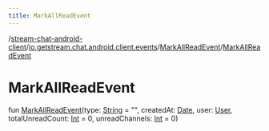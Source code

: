```yaml
---
title: MarkAllReadEvent
---
```

/[stream-chat-android-client](../../index.md)/[io.getstream.chat.android.client.events](../index.md)/[MarkAllReadEvent](index.md)/[MarkAllReadEvent](MarkAllReadEvent.md)  
  
  
  
# MarkAllReadEvent  
fun [MarkAllReadEvent](MarkAllReadEvent.md)(type: [String](https://kotlinlang.org/api/latest/jvm/stdlib/kotlin/-string/index.html) = "", createdAt: [Date](https://developer.android.com/reference/kotlin/java/util/Date.html), user: [User](../../io.getstream.chat.android.client.models/User/index.md), totalUnreadCount: [Int](https://kotlinlang.org/api/latest/jvm/stdlib/kotlin/-int/index.html) = 0, unreadChannels: [Int](https://kotlinlang.org/api/latest/jvm/stdlib/kotlin/-int/index.html) = 0)
